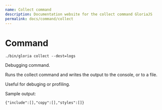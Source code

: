 ```yaml
---
name: Collect command
description: Documentation website for the collect command GloriaJS
permalink: docs/command/collect
---
```


# Command

```
./bin/gloria collect --dest=logs
```

Debugging command.

Runs the collect command and writes the output to the console, or to a file.

Useful for debuging or profiling.

Sample output:

```
{"include":[],"copy":[],"styles":[]}
```
